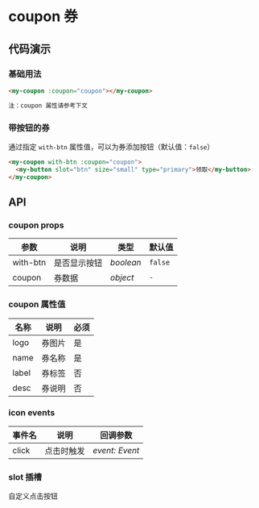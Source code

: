 # coupon 券

## 代码演示

### 基础用法

```html
<my-coupon :coupon="coupon"></my-coupon>

注：coupon 属性请参考下文
```

### 带按钮的券

通过指定 `with-btn` 属性值，可以为券添加按钮（默认值：`false`）

```html
<my-coupon with-btn :coupon="coupon">
  <my-button slot="btn" size="small" type="primary">领取</my-button>
</my-coupon>
```

## API

### coupon props

| 参数     | 说明         | 类型      | 默认值  |
| -------- | ------------ | --------- | ------- |
| with-btn | 是否显示按钮 | _boolean_ | `false` |
| coupon   | 券数据       | _object_  | `-`     |

### coupon 属性值

| 名称  | 说明   | 必须 |
| ----- | ------ | ---- |
| logo  | 券图片 | 是   |
| name  | 券名称 | 是   |
| label | 券标签 | 否   |
| desc  | 券说明 | 否   |

### icon events

| 事件名 | 说明       | 回调参数       |
| ------ | ---------- | -------------- |
| click  | 点击时触发 | _event: Event_ |

### slot 插槽

自定义点击按钮
